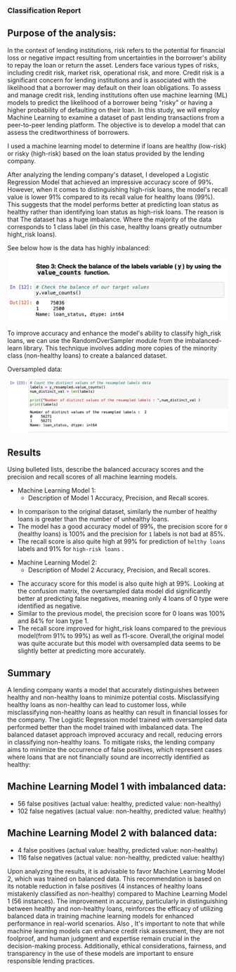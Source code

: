 ### Classification Report

## Purpose of the analysis:

In the context of lending institutions, risk refers to the potential for financial loss or negative impact resulting from uncertainties in the borrower's ability to repay the loan or return the asset. Lenders face various types of risks, including credit risk, market risk, operational risk, and more. Credit risk is a significant concern for lending institutions and is associated with the likelihood that a borrower may default on their loan obligations. To assess and manage credit risk, lending institutions often use machine learning (ML) models to predict the likelihood of a borrower being "risky" or having a higher probability of defaulting on their loan. In this study, we will employ Machine Learning to examine a dataset of past lending transactions from a peer-to-peer lending platform. The objective is to develop a model that can assess the creditworthiness of borrowers.

I used a machine learning model to determine if loans are healthy (low-risk) or risky (high-risk) based on the loan status provided by the lending company.

After analyzing the lending company's dataset, I developed a Logistic Regression Model that achieved an impressive accuracy score of 99%. However, when it comes to distinguishing high-risk loans, the model's recall value is lower 91% compared to its recall value for healthy loans (99%). This suggests that the model performs better at predicting loan status as healthy rather than identifying loan status as high-risk loans.
The reason is that The dataset has a huge  imbalance.  Where the majority of the data corresponds to 1 class label (in this case, healthy loans greatly outnumber hight_risk loans).

See below how is the data has highly inbalanced:


![Data set inbalanced.](Images/fig1.png)

To improve accuracy and enhance the model's ability to classify high_risk loans, we can use the RandomOverSampler module from the imbalanced-learn library. This technique involves adding more copies of the minority class (non-healthy 
loans) to create a balanced dataset.

Oversampled data:

![Data set balanced.](Images/fig2.png)



## Results

Using bulleted lists, describe the balanced accuracy scores and the precision and recall scores of all machine learning models.

* Machine Learning Model 1:
  * Description of Model 1 Accuracy, Precision, and Recall scores.
  
- In comparison to the original dataset, similarly the number of healthy loans is greater than the number of unhealthy loans.
- The model has a good accuracy model of 99%, the precision score for `0` (healthy loans) is 100% and the precision for `1` labels is not bad at 85%.
- The recall score is also quite high at 99% for prediction of `helthy loans` labels and 91% for `high-risk loans` .



* Machine Learning Model 2:
  * Description of Model 2 Accuracy, Precision, and Recall scores.

 - The accuracy score for this model is also quite high at 99%. Looking at the confusion matrix, the oversampled data model did significantly better at predicting false negatives, meaning only 4 loans of 0 type were identified as negative.
 - Similar to the previous model, the precision score for 0 loans was 100% and 84% for loan type 1.
 - The recall score improved for hight_risk loans compared to the previous model(from 91% to 99%) as well as f1-score. Overall,the original model  was quite accurate but this model with oversampled data seems to be slightly better at predicting more accurately.
  
## Summary

A lending company wants a model that accurately distinguishes between healthy and non-healthy loans to minimize potential costs. Misclassifying healthy loans as non-healthy can lead to customer loss, while misclassifying non-healthy loans as healthy can result in financial losses for the company. The Logistic Regression model trained with oversampled data performed better than the model trained with imbalanced data. The balanced dataset approach improved accuracy and recall, reducing errors in classifying non-healthy loans.
To mitigate risks, the lending company aims to minimize the occurrence of false positives, which represent cases where loans that are not financially sound are incorrectly identified as healthy:

## Machine Learning Model 1 with imbalanced data:

- 56 false positives (actual value: healthy, predicted value: non-healthy)
- 102 false negatives (actual value: non-healthy, predicted value: healthy)

## Machine Learning Model 2 with balanced data:

- 4 false positives (actual value: healthy, predicted value: non-healthy)
- 116 false negatives (actual value: non-healthy, predicted value: healthy)

Upon analyzing the results, it is advisable to favor Machine Learning Model 2, which was trained on balanced data. This recommendation is based on its notable reduction in false positives (4 instances of healthy loans mistakenly classified as non-healthy) compared to Machine Learning Model 1 (56 instances). The improvement in accuracy, particularly in distinguishing between healthy and non-healthy loans, reinforces the efficacy of utilizing balanced data in training machine learning models for enhanced performance in real-world scenarios.
Also , It's important to note that while machine learning models can enhance credit risk assessment, they are not foolproof, and human judgment and expertise remain crucial in the decision-making process. Additionally, ethical considerations, fairness, and transparency in the use of these models are important to ensure responsible lending practices.
